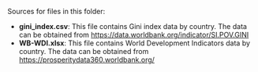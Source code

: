 Sources for files in this folder:

* **gini_index.csv**: This file contains Gini index data by country. The data can be obtained from https://data.worldbank.org/indicator/SI.POV.GINI
* **WB-WDI.xlsx**: This file contains World Development Indicators data by country. The data can be obtained from https://prosperitydata360.worldbank.org/